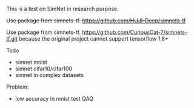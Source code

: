 This is a test on SimNet in research purpose.

~~Use package from simnets-tf. https://github.com/HUJI-Deep/simnets-tf~~

Use package from simnets-tf. https://github.com/CuriousCat-7/simnets-tf.git because the original project cannot support tensorflow 1.6+

Todo
- simnet mnist
- simnet cifar10/cifar100
- simnet in complex datasets 

Problem:
- low accuracy in mnist test QAQ

